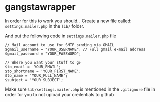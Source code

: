 # gangstawrapper

In order for this to work you should...
Create a new file called: `settings.mailer.php` in the `lib/` folder.

And put the following code in `settings.mailer.php` file

	// Mail account to use for SMTP sending via GMAIL
	$gmail_username = "YOUR_USERNAME"; // Full gmail e-mail address
	$gmail_password = "YOUR_PASSWORD";

	// Where you want your stuff to go
	$to_email = 'YOUR_EMAIL';
	$to_shortname = 'YOUR_FIRST_NAME';
	$to_name = 'YOUR_FULL_NAME';
	$subject = 'YOUR_SUBJECT';
	
Make sure `lib/settings.mailer.php` is mentioned in the `.gitignore` file in order for you to not upload your credentials to github